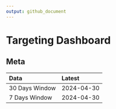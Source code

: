 ```yaml
---
output: github_document
---
```


# Targeting Dashboard



## Meta


|Data           |Latest     |
|:--------------|:----------|
|30 Days Window |2024-04-30 |
|7 Days Window  |2024-04-30 |
